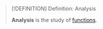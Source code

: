 >[!DEFINITION] Definition: Analysis
>
>**Analysis** is the study of [functions](Functions/Function.md).
>